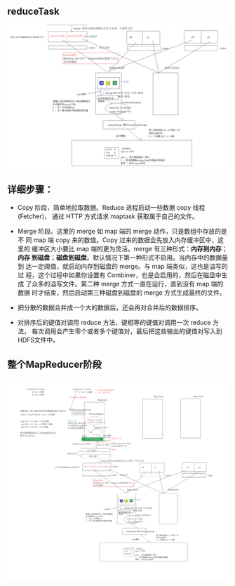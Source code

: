 
## reduceTask

![reduceTask01](https://github.com/bigDataHell/Kangaroo-/blob/master/images/reduceTask01.png)

## 详细步骤：

* Copy 阶段，简单地拉取数据。Reduce 进程启动一些数据 copy 线程(Fetcher)，
通过 HTTP 方式请求 maptask 获取属于自己的文件。

* Merge 阶段。这里的 merge 如 map 端的 merge 动作，只是数组中存放的是不
同 map 端 copy 来的数值。Copy 过来的数据会先放入内存缓冲区中，这里的
缓冲区大小要比 map 端的更为灵活。merge 有三种形式：**内存到内存**；**内存
到磁盘**；**磁盘到磁盘**。默认情况下第一种形式不启用。当内存中的数据量到
达一定阈值，就启动内存到磁盘的 merge。与 map 端类似，这也是溢写的过
程，这个过程中如果你设置有 Combiner，也是会启用的，然后在磁盘中生成
了众多的溢写文件。第二种 merge 方式一直在运行，直到没有 map 端的数据
时才结束，然后启动第三种磁盘到磁盘的 merge 方式生成最终的文件。

* 把分散的数据合并成一个大的数据后，还会再对合并后的数据排序。

* 对排序后的键值对调用 reduce 方法，键相等的键值对调用一次 reduce 方法，
每次调用会产生零个或者多个键值对，最后把这些输出的键值对写入到 HDFS文件中。



## 整个MapReducer阶段

![MapReduce](https://github.com/bigDataHell/Kangaroo-/blob/master/images/MapReduce.png)
